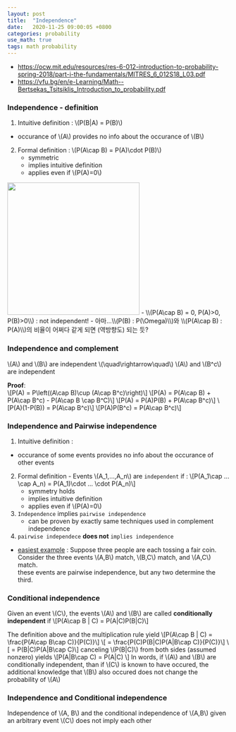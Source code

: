 ```yaml
---
layout: post
title:  "Independence"
date:   2020-11-25 09:00:05 +0800
categories: probability
use_math: true
tags: math probability 
---
```



- <a href="https://ocw.mit.edu/resources/res-6-012-introduction-to-probability-spring-2018/part-i-the-fundamentals/MITRES_6_012S18_L03.pdf" target="blank">https://ocw.mit.edu/resources/res-6-012-introduction-to-probability-spring-2018/part-i-the-fundamentals/MITRES_6_012S18_L03.pdf</a>
- <a href="https://vfu.bg/en/e-Learning/Math--Bertsekas_Tsitsiklis_Introduction_to_probability.pdf" target="_blank">https://vfu.bg/en/e-Learning/Math--Bertsekas_Tsitsiklis_Introduction_to_probability.pdf</a>



### Independence - definition
1. Intuitive definition : \\(P(B\|A) = P(B)\\)
  - occurance of \\(A\\) provides no info about the occurance of \\(B\\)
2. Formal definition : \\(P(A\cap B) = P(A)\cdot P(B)\\)
   - symmetric
   - implies intuitive definition
   - applies even if \\(P(A)=0\\)


<img src="{{site.url}}/images/math/prob/prob_ind.jpg" width="300">  
- \\(P(A\cap B) = 0, P(A)>0, P(B)>0\\) : not independent!
- 아마...\\(P(B) : P(\Omega)\\)와 \\(P(A\cap B) : P(A)\\)의 비율이 어쩌다 같게 되면 (역방향도) 되는 듯?

### Independence and complement
\\(A\\) and \\(B\\) are independent \\(\quad\rightarrow\quad\\) \\(A\\) and \\(B^c\\) are independent

__Proof__:  
\\[P(A) = P\left((A\cap B)\cup (A\cap B^c)\right)\\]
\\[P(A) = P(A\cap B) + P(A\cap B^c) - P(A\cap B \cap B^C)\\]
\\[P(A) = P(A)P(B) + P(A\cap B^c)\\]
\\[P(A)(1-P(B)) = P(A\cap B^c)\\]
\\[P(A)P(B^c) = P(A\cap B^c)\\]


### Independence and Pairwise independence
1. Intuitive definition :
  - occurance of some events provides no info about the occurance of other events
2. Formal definition - Events \\(A\_1,...,A\_n\\) are `independent` if : \\[P(A\_1\cap ... \cap A\_n) = P(A\_1)\cdot ... \cdot P(A\_n)\\]
   - symmetry holds
   - implies intuitive definition
   - applies even if \\(P(A)=0\\)
3. `Independence` implies `pairwise independence`
   - can be proven by exactly same techniques used in complement independence
4. `pairwise independece` __does not__ `implies independence`
  - <a href="https://math.stackexchange.com/questions/1938819/mutual-independence-implies-pairwise-independence-show-that-the-converse-is-not" target="_blank">easiest example</a> : Suppose three people are each tossing a fair coin. Consider the three events \\(A,B\\) match, \\(B,C\\) match, and \\(A,C\\) match.  
  these events are pairwise independence, but any two determine the third.

### Conditional independence

Given an event \\(C\\), the events \\(A\\) and \\(B\\) are called __conditionally independent__ if \\[P(A\cap B \| C) = P(A\|C)P(B\|C)\\]

The definition above and the multiplication rule yield
\\[P(A\cap B \| C) = \frac\{P(A\cap B\cap C)\}\{P(C)\}\\]
\\[ = \frac\{P(C)P(B\|C)P(A\|B\cap C)\}\{P(C)\}\\]
\\[ = P(B\|C)P(A\|B\cap C)\\]
canceling \\(P(B\|C)\\) from both sides (assumed nonzero) yields
\\[P(A\|B\cap C) = P(A\|C) \\]
In words, if \\(A\\) and \\(B\\) are conditionally independent, than if \\(C\\) is known to have occured, the additional knowledge that \\(B\\) also occured does not change the probability of \\(A\\)



### Independence and Conditional independence

Independence of \\(A, B\\) and the conditional independence of \\(A,B\\) given an arbitrary event \\(C\\) does not imply each other